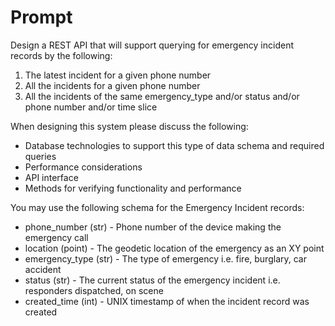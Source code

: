 # Prompt

Design a REST API that will support querying for emergency incident records by the following:
1. The latest incident for a given phone number
2. All the incidents for a given phone number
3. All the incidents of the same emergency_type and/or status and/or phone number and/or time slice

When designing this system please discuss the following:
- Database technologies to support this type of data schema and required queries
- Performance considerations
- API interface
- Methods for verifying functionality and performance

You may use the following schema for the Emergency Incident records:
- phone_number (str) - Phone number of the device making the emergency call
- location (point) - The geodetic location of the emergency as an XY point
- emergency_type (str) - The type of emergency i.e. fire, burglary, car accident
- status (str) - The current status of the emergency incident i.e. responders dispatched, on scene
- created_time (int) - UNIX timestamp of when the incident record was created
